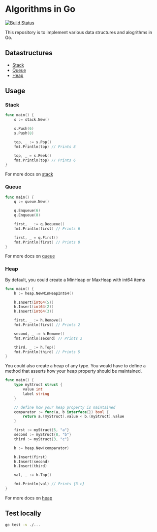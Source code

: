 # Algorithms in Go

[![Build Status](https://travis-ci.org/aswinkarthik/algorithms-in-go.svg?branch=master)](https://travis-ci.org/aswinkarthik/algorithms-in-go)

This repository is to implement various data structures and alogrithms in Go.

## Datastructures

- [Stack](https://godoc.org/github.com/aswinkarthik/algorithms-in-go/stack)
- [Queue](https://godoc.org/github.com/aswinkarthik/algorithms-in-go/queue)
- [Heap](https://godoc.org/github.com/aswinkarthik/algorithms-in-go/heap)

## Usage

### Stack

```go
func main() {
    s := stack.New()

    s.Push(6)
    s.Push(8)

    top, _ := s.Pop()
    fmt.Println(top) // Prints 8

    top, _ = s.Peek()
    fmt.Println(top) // Prints 6
}
```

For more docs on [stack](https://godoc.org/github.com/aswinkarthik/algorithms-in-go/stack)

### Queue

```go
func main() {
    q := queue.New()

    q.Enqueue(6)
    q.Enqueue(8)

    first, _ := q.Dequeue()
    fmt.Println(first) // Prints 6

    first, _ = q.First()
    fmt.Println(first) // Prints 8
}
```

For more docs on [queue](https://godoc.org/github.com/aswinkarthik/algorithms-in-go/queue)

### Heap

By default, you could create a MinHeap or MaxHeap with int64 items

```go
func main() {
    h := heap.NewMinHeapInt64()

    h.Insert(int64(5))
    h.Insert(int64(2))
    h.Insert(int64(3))

    first, _ := h.Remove()
    fmt.Println(first) // Prints 2

    second, _ := h.Remove()
    fmt.Println(second) // Prints 3

    third, _ := h.Top()
    fmt.Println(third) // Prints 5
}
```

You could also create a heap of any type. You would have to define a method that asserts how your heap property should be maintained.

```go
func main() {
    type myStruct struct {
        value int
        label string
    }

    // define how your heap property is maintained
    comparator := func(a, b interface{}) bool {
        return a.(myStruct).value < b.(myStruct).value
    }

    first := myStruct{5, "a"}
    second := myStruct{8, "b"}
    third := myStruct{3, "c"}

    h := heap.New(comparator)

    h.Insert(first)
    h.Insert(second)
    h.Insert(third)

    val, _ := h.Top()

    fmt.Println(val) // Prints {3 c}
}
```

For more docs on [heap](https://godoc.org/github.com/aswinkarthik/algorithms-in-go/heap)

## Test locally

```bash
go test -v ./...
```
